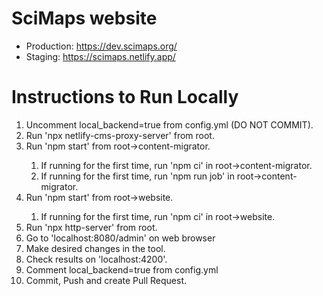 # SciMaps website

- Production: <https://dev.scimaps.org/>
- Staging: <https://scimaps.netlify.app/>

# Instructions to Run Locally

<ol>
<li> Uncomment local_backend=true from config.yml (DO NOT COMMIT).</li>
<li> Run 'npx netlify-cms-proxy-server' from root.</li>
<li> Run 'npm start' from root->content-migrator.</li>
<ol>
<li> If running for the first time, run 'npm ci' in root->content-migrator.</li>
<li> If running for the first time, run 'npm run job' in root->content-migrator.</li>
</ol>
<li> Run 'npm start' from root->website.</li>
<ol>
<li> If running for the first time, run 'npm ci' in root->website.</li>
</ol>
<li> Run 'npx http-server' from root.</li>
<li> Go to 'localhost:8080/admin' on web browser</li>
<li> Make desired changes in the tool.</li>
<li> Check results on 'localhost:4200'.</li>
<li> Comment local_backend=true from config.yml</li>
<li> Commit, Push and create Pull Request.</li>
</ol>

